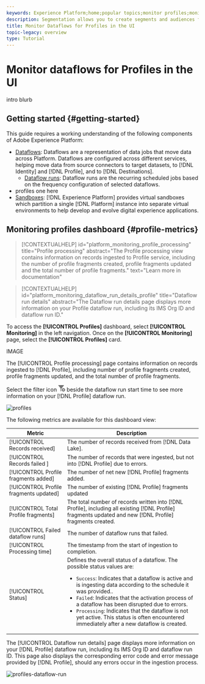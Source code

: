 ```yaml
---
keywords: Experience Platform;home;popular topics;monitor profiles;monitor dataflows;dataflows;profile;real time customer profile;
description: Segmentation allows you to create segments and audiences from your Real-time Customer Profile data. This tutorial provides instructions on how you can monitor dataflows during segmentation using the Experience Platform user interface.
title: Monitor Dataflows for Profiles in the UI
topic-legacy: overview
type: Tutorial
---
```


# Monitor dataflows for Profiles in the UI 

intro blurb

## Getting started {#getting-started}

This guide requires a working understanding of the following components of Adobe Experience Platform:

- [Dataflows](../home.md): Dataflows are a representation of data jobs that move data across Platform. Dataflows are configured across different services, helping move data from source connectors to target datasets, to [!DNL Identity] and [!DNL Profile], and to [!DNL Destinations].
  - [Dataflow runs](../../sources/notifications.md): Dataflow runs are the recurring scheduled jobs based on the frequency configuration of selected dataflows.
- profiles one here
- [Sandboxes](../../sandboxes/home.md): [!DNL Experience Platform] provides virtual sandboxes which partition a single [!DNL Platform] instance into separate virtual environments to help develop and evolve digital experience applications.

## Monitoring profiles dashboard {#profile-metrics}

>[!CONTEXTUALHELP]
>id="platform_monitoring_profile_processing"
>title="Profile processing"
>abstract="The Profile processing view contains information on records ingested to Profile service, including the number of profile fragments created, profile fragments updated and the total number of profile fragments."
>text="Learn more in documentation"

>[!CONTEXTUALHELP]
>id="platform_monitoring_dataflow_run_details_profile"
>title="Dataflow run details"
>abstract="The Dataflow run details page displays more information on your Profile dataflow run, including its IMS Org ID and dataflow run ID."

To access the **[!UICONTROL Profiles]** dashboard, select **[!UICONTROL Monitoring]** in the left navigation. Once on the **[!UICONTROL Monitoring]** page, select the **[!UICONTROL Profiles]** card.

IMAGE

The [!UICONTROL Profile processing] page contains information on records ingested to [!DNL Profile], including number of profile fragments created, profile fragments updated, and the total number of profile fragments.

Select the filter icon ![filter](../assets/ui/monitor-sources/filter.png) beside the dataflow run start time to see more information on your [!DNL Profile] dataflow run.

![profiles](../assets/ui/monitor-sources/profiles.png)

The following metrics are available for this dashboard view:

| Metric | Description |
| -------| ----------- |
| [!UICONTROL Records received] |  The number of records received from [!DNL Data Lake]. |
| [!UICONTROL Records failed ]| The number of records that were ingested, but not into [!DNL Profile] due to errors. |
| [!UICONTROL Profile fragments added] | The number of net new [!DNL Profile] fragments added. |
| [!UICONTROL Profile fragments updated] | The number of existing [!DNL Profile] fragments updated |
| [!UICONTROL Total Profile fragments] | The total number of records written into [!DNL Profile], including all existing [!DNL Profile] fragments updated and new [!DNL Profile] fragments created. |
| [!UICONTROL Failed dataflow runs] | The number of dataflow runs that failed. |
| [!UICONTROL Processing time] | The timestamp from the start of ingestion to completion. |
| [!UICONTROL Status] | Defines the overall status of a dataflow. The possible status values are: <ul><li>`Success`: Indicates that a dataflow is active and is ingesting data according to the schedule it was provided..</li><li>`Failed`: Indicates that the activation process of a dataflow has been disrupted due to errors. </li><li>`Processing`: Indicates that the dataflow is not yet active. This status is often encountered immediately after a new dataflow is created.</li></ul> |

The [!UICONTROL Dataflow run details] page displays more information on your [!DNL Profile] dataflow run, including its IMS Org ID and dataflow run ID. This page also displays the corresponding error code and error message provided by [!DNL Profile], should any errors occur in the ingestion process.

![profiles-dataflow-run](../assets/ui/monitor-sources/profiles-dataflow-run.png)